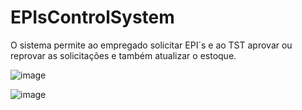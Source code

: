 # EPIsControlSystem
O sistema permite ao empregado solicitar EPI´s e ao TST aprovar ou reprovar as solicitações e também atualizar o estoque. 

![image](https://user-images.githubusercontent.com/73146109/138179234-cf82e6f1-d0bc-4d0b-b21d-aa3071fbada4.png)

![image](https://user-images.githubusercontent.com/73146109/138179993-837cb0ec-8a43-40bb-8802-8d284421db0f.png)





